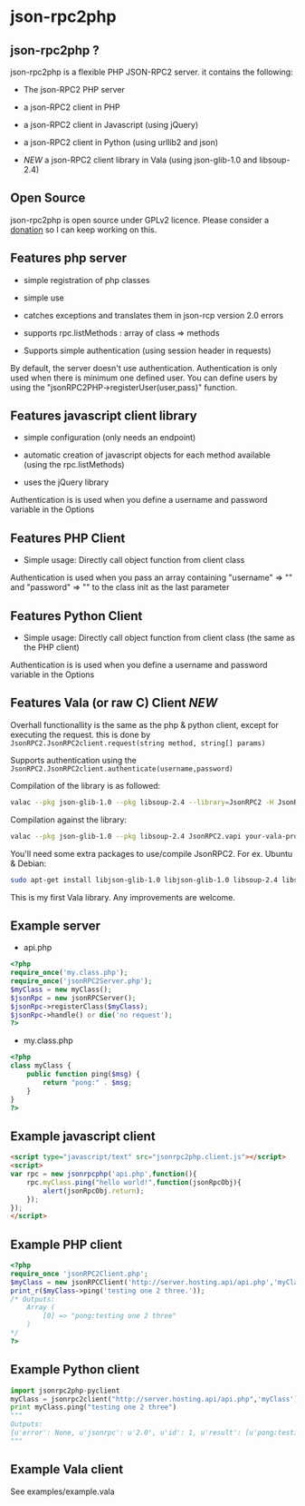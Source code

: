 json-rpc2php
============
json-rpc2php ?
--------------

json-rpc2php is a flexible PHP JSON-RPC2 server.
it contains the following:
* The json-RPC2 PHP server

* a json-RPC2 client in PHP

* a json-RPC2 client in Javascript (using jQuery)

* a json-RPC2 client in Python (using urllib2 and json)

* *NEW* a json-RPC2 client library in Vala (using json-glib-1.0 and libsoup-2.4)

Open Source
------------

json-rpc2php is open source under GPLv2 licence. Please consider a [donation](https://www.paypal.com/cgi-bin/webscr?cmd=_donations&business=J8RZGZC5WPZDU&lc=BE&item_name=Subutux&item_number=TRANSRSS&currency_code=EUR&bn=PP%2dDonationsBF%3abtn_donateCC_LG%2egif%3aNonHosted) so I can keep working on this.

Features php server
--------------------
* simple registration of php classes

* simple use

* catches exceptions and translates them in json-rcp version 2.0 errors

* supports rpc.listMethods : array of class => methods

* Supports simple authentication (using session header in requests)

By default, the server doesn't use authentication. Authentication is only used when there is minimum one defined user. You can define users by using the "jsonRPC2PHP->registerUser(user,pass)" function.

Features javascript client library
----------------------------------
* simple configuration (only needs an endpoint)

* automatic creation of javascript objects for each method available (using the rpc.listMethods)

* uses the jQuery library

Authentication is is used when you define a username and password variable in the Options

Features PHP Client 
-------------------
* Simple usage: Directly call object function from client class

Authentication is used when you pass an array containing "username" => "" and "password" => "" to the class init as the last parameter

Features Python Client
----------------------
* Simple usage: Directly call object function from client class (the same as the PHP client)

Authentication is is used when you define a username and password variable in the Options

Features Vala (or raw C) Client *NEW*
-------------------------------------

Overhall functionallity is the same as the php & python client, except for
executing the request. this is done by `JsonRPC2.JsonRPC2client.request(string method, string[] params)`

Supports authentication using the `JsonRPC2.JsonRPC2client.authenticate(username,password)`

Compilation of the library is as followed:

```bash
valac --pkg json-glib-1.0 --pkg libsoup-2.4 --library=JsonRPC2 -H JsonRPC2.h jsonrpc2.vala -X -fPIC -X -shared -o JsonRPC2.so
```

Compilation against the library:

```bash
valac --pkg json-glib-1.0 --pkg libsoup-2.4 JsonRPC2.vapi your-vala-project.vala -X JsonRPC2.so -X -I . -o your-vala-project
```

You'll need some extra packages to use/compile JsonRPC2. For ex. Ubuntu & Debian:
```bash
sudo apt-get install libjson-glib-1.0 libjson-glib-1.0 libsoup-2.4 libsoup-2.4-dev #I think
```

This is my first Vala library. Any improvements are welcome.


Example server
--------------
* api.php

```php
<?php
require_once('my.class.php');
require_once('jsonRPC2Server.php');
$myClass = new myClass();
$jsonRpc = new jsonRPCServer();
$jsonRpc->registerClass($myClass);
$jsonRpc->handle() or die('no request');
?>
```
* my.class.php

```php
<?php
class myClass {
	public function ping($msg) {
		return "pong:" . $msg;
	}
}
?>
```

Example javascript client
------------------------
```html
<script type="javascript/text" src="jsonrpc2php.client.js"></script>
<script>
var rpc = new jsonrpcphp('api.php',function(){
	rpc.myClass.ping("hello world!",function(jsonRpcObj){
		alert(jsonRpcObj.return);
	});
});
</script>
```
Example PHP client
------------------

```php
<?php
require_once 'jsonRPC2Client.php';
$myClass = new jsonRPCClient('http://server.hosting.api/api.php','myClass');
print_r($myClass->ping('testing one 2 three.'));
/* Outputs:
 	Array (
 		[0] => "pong:testing one 2 three"
	)
*/
?>
```

Example Python client
---------------------

```python
import jsonrpc2php-pyclient
myClass = jsonrpc2client("http://server.hosting.api/api.php",'myClass')
print myClass.ping("testing one 2 three")
"""
Outputs:
{u'error': None, u'jsonrpc': u'2.0', u'id': 1, u'result': [u'pong:testing one 2 three']}
"""
```
Example Vala client
-------------------

See examples/example.vala
